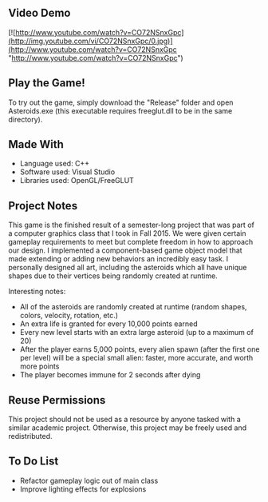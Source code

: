 ## Video Demo
[![http://www.youtube.com/watch?v=CO72NSnxGpc](http://img.youtube.com/vi/CO72NSnxGpc/0.jpg)](http://www.youtube.com/watch?v=CO72NSnxGpc "http://www.youtube.com/watch?v=CO72NSnxGpc")

## Play the Game!
To try out the game, simply download the "Release" folder and open Asteroids.exe (this executable requires freeglut.dll to be in the same directory).

## Made With
- Language used: C++
- Software used: Visual Studio
- Libraries used: OpenGL/FreeGLUT

## Project Notes
This game is the finished result of a semester-long project that was part of a computer graphics class that I took in Fall 2015. We were given certain gameplay requirements to meet but complete freedom in how to approach our design.  I implemented a component-based game object model that made extending or adding new behaviors an incredibly easy task.  I personally designed all art, including the asteroids which all have unique shapes due to their vertices being randomly created at runtime.

Interesting notes:
- All of the asteroids are randomly created at runtime (random shapes, colors, velocity, rotation, etc.)
- An extra life is granted for every 10,000 points earned
- Every new level starts with an extra large asteroid (up to a maximum of 20)
- After the player earns 5,000 points, every alien spawn (after the first one per level) will be a special small alien: faster, more accurate, and worth more points
- The player becomes immune for 2 seconds after dying

## Reuse Permissions
This project should not be used as a resource by anyone tasked with a similar academic project.  Otherwise, this project may be freely used and redistributed.

## To Do List
- Refactor gameplay logic out of main class
- Improve lighting effects for explosions
